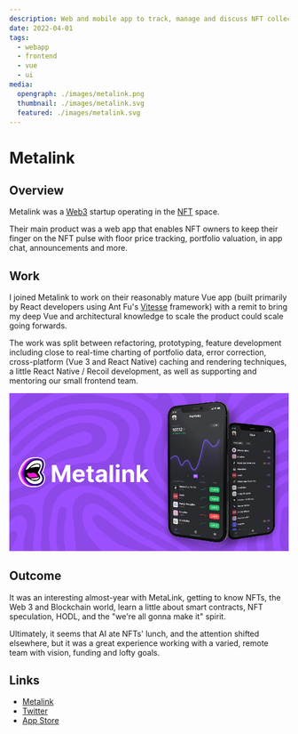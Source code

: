 ```yaml
---
description: Web and mobile app to track, manage and discuss NFT collections
date: 2022-04-01
tags:
  - webapp
  - frontend
  - vue
  - ui
media:
  opengraph: ./images/metalink.png
  thumbnail: ./images/metalink.svg
  featured: ./images/metalink.svg
---
```


# Metalink

## Overview

Metalink was a [Web3](https://ethereum.org/en/web3/) startup operating in the [NFT](https://www.theverge.com/22310188/nft-explainer-what-is-blockchain-crypto-art-faq) space.

Their main product was a web app that enables NFT owners to keep their finger on the NFT pulse with floor price tracking, portfolio valuation, in app chat, announcements and more.

## Work

I joined Metalink to work on their reasonably mature Vue app (built primarily by React developers using Ant Fu's [Vitesse](https://github.com/antfu/vitesse) framework) with a remit to bring my deep Vue and architectural knowledge to scale the product could scale going forwards.

The work was split between refactoring, prototyping, feature development including close to real-time charting of portfolio data, error correction, cross-platform (Vue 3 and React Native) caching and rendering techniques, a little React Native / Recoil development, as well as supporting and mentoring our small frontend team.   

![mobile app](images/app.webp)

## Outcome

It was an interesting almost-year with MetaLink, getting to know NFTs, the Web 3 and Blockchain world, learn a little about smart contracts, NFT speculation, HODL, and the "we're all gonna make it" spirit.

Ultimately, it seems that AI ate NFTs' lunch, and the attention shifted elsewhere, but it was a great experience working with a varied, remote team with vision, funding and lofty goals.  

## Links

- [Metalink](https://finance.yahoo.com/news/vc-backed-nft-social-platform-140000455.html)
- [Twitter](https://twitter.com/metalinklabs)
- [App Store](https://apps.apple.com/us/app/metalink/id1614757016)
